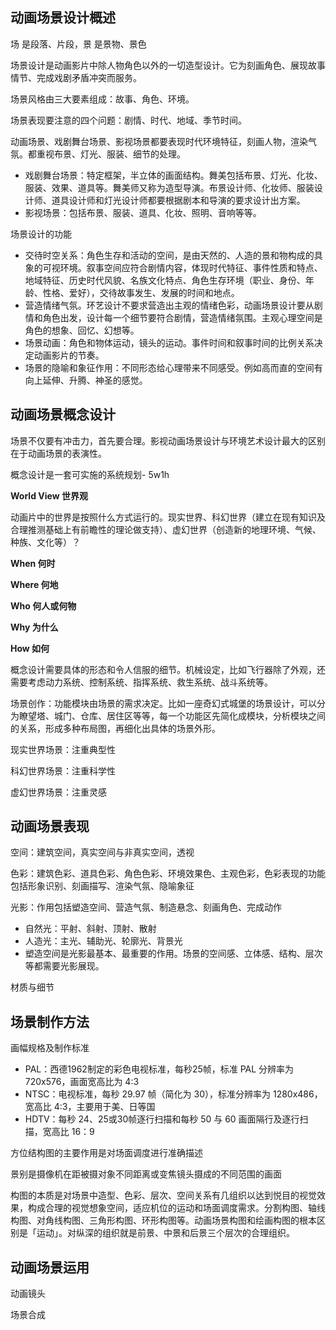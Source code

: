 ## 动画场景设计概述

场 是段落、片段，景 是景物、景色

场景设计是动画影片中除人物角色以外的一切造型设计。它为刻画角色、展现故事情节、完成戏剧矛盾冲突而服务。

场景风格由三大要素组成：故事、角色、环境。

场景表现要注意的四个问题：剧情、时代、地域、季节时间。

动画场景、戏剧舞台场景、影视场景都要表现时代环境特征，刻画人物，渲染气氛。都重视布景、灯光、服装、细节的处理。

- 戏剧舞台场景：特定框架，半立体的画面结构。舞美包括布景、灯光、化妆、服装、效果、道具等。舞美师又称为造型导演。布景设计师、化妆师、服装设计师、道具设计师和灯光设计师都要根据剧本和导演的要求设计出方案。
- 影视场景：包括布景、服装、道具、化妆、照明、音响等等。



场景设计的功能

- 交待时空关系：角色生存和活动的空间，是由天然的、人造的景和物构成的具象的可视环境。叙事空间应符合剧情内容，体现时代特征、事件性质和特点、地域特征、历史时代风貌、名族文化特点、角色生存环境（职业、身份、年龄、性格、爱好），交待故事发生、发展的时间和地点。
- 营造情绪气氛。环艺设计不要求营造出主观的情绪色彩，动画场景设计要从剧情和角色出发，设计每一个细节要符合剧情，营造情绪氛围。主观心理空间是角色的想象、回忆、幻想等。
- 场景动画：角色和物体运动，镜头的运动。事件时间和叙事时间的比例关系决定动画影片的节奏。
- 场景的隐喻和象征作用：不同形态给心理带来不同感受。例如高而直的空间有向上延伸、升腾、神圣的感觉。



## 动画场景概念设计

场景不仅要有冲击力，首先要合理。影视动画场景设计与环境艺术设计最大的区别在于动画场景的表演性。

概念设计是一套可实施的系统规划- 5w1h

**World View 世界观**

动画片中的世界是按照什么方式运行的。现实世界、科幻世界（建立在现有知识及合理推测基础上有前瞻性的理论做支持）、虚幻世界（创造新的地理环境、气候、种族、文化等）？

**When 何时**

**Where 何地**

**Who 何人或何物**

**Why 为什么**

**How 如何**



概念设计需要具体的形态和令人信服的细节。机械设定，比如飞行器除了外观，还需要考虑动力系统、控制系统、指挥系统、救生系统、战斗系统等。



场景创作：功能模块由场景的需求决定。比如一座奇幻式城堡的场景设计，可以分为瞭望塔、城门、仓库、居住区等等，每一个功能区先简化成模块，分析模块之间的关系，形成多种布局图，再细化出具体的场景外形。

现实世界场景：注重典型性

科幻世界场景：注重科学性

虚幻世界场景：注重灵感



## 动画场景表现

空间：建筑空间，真实空间与非真实空间，透视

色彩：建筑色彩、道具色彩、角色色彩、环境效果色、主观色彩，色彩表现的功能包括形象识别、刻画描写、渲染气氛、隐喻象征

光影：作用包括塑造空间、营造气氛、制造悬念、刻画角色、完成动作

- 自然光：平射、斜射、顶射、散射
- 人造光：主光、辅助光、轮廓光、背景光
- 塑造空间是光影最基本、最重要的作用。场景的空间感、立体感、结构、层次等都需要光影展现。

材质与细节



## 场景制作方法

画幅规格及制作标准

- PAL：西德1962制定的彩色电视标准，每秒25帧，标准 PAL 分辨率为 720x576，画面宽高比为 4:3
- NTSC：电视标准，每秒 29.97 帧（简化为 30），标准分辨率为 1280x486，宽高比 4:3，主要用于美、日等国
- HDTV：每秒 24、25或30帧逐行扫描和每秒 50 与 60 画面隔行及逐行扫描，宽高比 16：9



方位结构图的主要作用是对场面调度进行准确描述

景别是摄像机在距被摄对象不同距离或变焦镜头摄成的不同范围的画面

构图的本质是对场景中造型、色彩、层次、空间关系有几组织以达到悦目的视觉效果，构成合理的视觉想象空间，适应机位的运动和场面调度需求。分割构图、轴线构图、对角线构图、三角形构图、环形构图等。动画场景构图和绘画构图的根本区别是「运动」。对纵深的组织就是前景、中景和后景三个层次的合理组织。



## 动画场景运用

动画镜头

场景合成